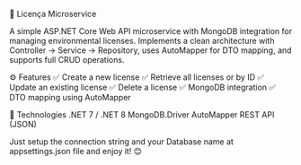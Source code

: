 📌 Licença Microservice

A simple ASP.NET Core Web API microservice with MongoDB integration for managing environmental licenses.
Implements a clean architecture with Controller → Service → Repository, uses AutoMapper for DTO mapping, and supports full CRUD operations.

⚙️ Features
✅ Create a new license
✅ Retrieve all licenses or by ID
✅ Update an existing license
✅ Delete a license
✅ MongoDB integration
✅ DTO mapping using AutoMapper

🔧 Technologies
.NET 7 / .NET 8
MongoDB.Driver
AutoMapper
REST API (JSON)


Just setup the connection string and your Database name at appsettings.json file and enjoy it! 😊
